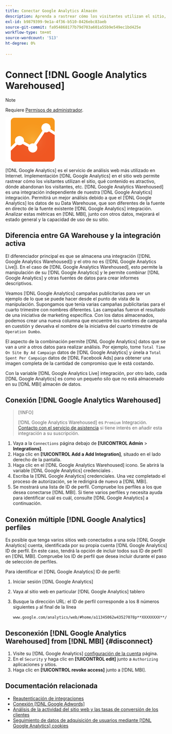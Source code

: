 ```yaml
---
title: Conectar Google Analytics Almacén
description: Aprenda a rastrear cómo los visitantes utilizan el sitio, qué contenido es atractivo, dónde abandonan los visitantes, etc.
exl-id: b9879399-9e1a-4f36-b510-8426ebc83aeb
source-git-commit: fa954868177b79d703a601a55b9e549ec1bd425e
workflow-type: tm+mt
source-wordcount: '513'
ht-degree: 0%

---
```


# Connect [!DNL Google Analytics Warehoused]

>[!NOTE]
>
>Requiere [Permisos de administrador](../../../administrator/user-management/user-management.md).

![](../../../assets/google-analytics-logo.png)

[!DNL Google Analytics] es el servicio de análisis web más utilizado en Internet. Implementación [!DNL Google Analytics] en el sitio web permite rastrear cómo los visitantes utilizan el sitio, qué contenido es atractivo, dónde abandonan los visitantes, etc. [!DNL Google Analytics Warehoused] es una integración independiente de nuestra [!DNL Google Analytics] integración. Permitirá un mejor análisis debido a que el [!DNL Google Analytics] los datos de su Data Warehouse, que son diferentes de la fuente en directo de la fuente existente [!DNL Google Analytics] integración. Analizar estas métricas en [!DNL MBI], junto con otros datos, mejorará el estado general y la capacidad de uso de su sitio.

## Diferencia entre GA Warehouse y la integración activa

El diferenciador principal es que se almacena una integración ([!DNL Google Analytics Warehoused]) y el otro no es ([!DNL Google Analytics Live]). En el caso de [!DNL Google Analytics Warehoused], esto permite la manipulación de su [!DNL Google Analytics] y le permite combinar [!DNL Google Analytics] y otras fuentes de datos para crear informes descriptivos.

Veamos [!DNL Google Analytics] campañas publicitarias para ver un ejemplo de lo que se puede hacer desde el punto de vista de la manipulación. Supongamos que tenía varias campañas publicitarias para el cuarto trimestre con nombres diferentes. Las campañas fueron el resultado de una iniciativa de marketing específica. Con los datos almacenados, podemos crear una nueva columna que encuentre los nombres de campaña en cuestión y devuelva el nombre de la iniciativa del cuarto trimestre de `Operation Dumbo`.

El aspecto de la combinación permite [!DNL Google Analytics] datos que se van a unir a otros datos para realizar análisis. Por ejemplo, tome `Total Time On Site By Ad Campaign` datos de [!DNL Google Analytics] y únela a `Total Spent Per Campaign` datos de [!DNL Facebook Ads] para obtener una imagen completa de la cantidad de compromiso que le está costando.

Con la variable [!DNL Google Analytics Live] integración, por otro lado, cada [!DNL Google Analytics] es como un pequeño silo que no está almacenado en su [!DNL MBI] almacén de datos.

## Conexión [!DNL Google Analytics Warehoused]

>[!INFO]
>
>[!DNL Google Analytics Warehoused] es `Premium` Integración. [Contacto con el servicio de asistencia](https://experienceleague.adobe.com/docs/commerce-knowledge-base/kb/troubleshooting/miscellaneous/mbi-service-policies.html?lang=en) si tiene interés en añadir esta integración a su suscripción.

1. Vaya a la `Connections` página debajo de **[!UICONTROL Admin** > **Integrations]**.
1. Haga clic en **[!UICONTROL Add a Add Integration]**, situado en el lado derecho de la pantalla.
1. Haga clic en el [!DNL Google Analytics Warehoused] icono. Se abrirá la variable [!DNL Google Analytics] credenciales .
1. Escriba la [!DNL Google Analytics] credenciales. Una vez completado el proceso de autorización, se le redirigirá de nuevo a [!DNL MBI].
1. Se mostrará una lista de ID de perfil. Compruebe los perfiles a los que desea conectarse [!DNL MBI]. Si tiene varios perfiles y necesita ayuda para identificar cuál es cuál, consulte [!DNL Google Analytics] a continuación.

## Conexión múltiple [!DNL Google Analytics] perfiles

Es posible que tenga varios sitios web conectados a una sola [!DNL Google Analytics] cuenta, identificada por su propia cuenta [!DNL Google Analytics] ID de perfil. En este caso, tendrá la opción de incluir todos sus ID de perfil en [!DNL MBI]. Compruebe los ID de perfil que desea incluir durante el paso de selección de perfiles.

Para identificar el [!DNL Google Analytics] ID de perfil:

1. Iniciar sesión [!DNL Google Analytics]
1. Vaya al sitio web en particular [!DNL Google Analytics] tablero
1. Busque la dirección URL: el ID de perfil corresponde a los 8 números siguientes `p` al final de la línea

   `www.google.com/analytics/web/#home/a11345062w43527078p**XXXXXXXX**/`

## Desconexión [!DNL Google Analytics Warehoused] from [!DNL MBI] {#disconnect}

1. Visite su [!DNL Google Analytics] [configuración de la cuenta](https://www.google.com/accounts/) página.
1. En el `Security` y haga clic en **[!UICONTROL edit]** junto a `Authorizing` aplicaciones y sitios.
1. Haga clic en **[!UICONTROL revoke access]** junto a [!DNL MBI].

## Documentación relacionada

* [Reautenticación de integraciones](https://experienceleague.adobe.com/docs/commerce-knowledge-base/kb/how-to/mbi-reauthenticating-integrations.html?lang=en)
* [Conexión [!DNL Google Adwords]](../integrations/google-adwords.md)
* [Análisis de la actividad del sitio web y las tasas de conversión de los clientes](../../analysis/web-act-cust-conversion.md)
* [Seguimiento de datos de adquisición de usuarios mediante [!DNL Google Analytics] cookies](../../analysis/google-track-user-acq.md)
